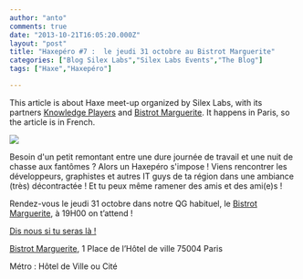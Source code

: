 ```yaml
---
author: "anto"
comments: true
date: "2013-10-21T16:05:20.000Z"
layout: "post"
title: "Haxepéro #7 :  le jeudi 31 octobre au Bistrot Marguerite"
categories: ["Blog Silex Labs","Silex Labs Events","The Blog"]
tags: ["Haxe","Haxepéro"]

---
```

This article is about Haxe meet-up organized by Silex Labs, with its partners [Knowledge Players](http://www.knowledge-players.com/) and [Bistrot Marguerite](https://plus.google.com/106096274486091738489/about?hl=fr). It happens in Paris, so the article is in French.

![](https://www.silexlabs.org/wp-content/uploads/2013/10/haxepero-31-octobre-new-11.png)

Besoin d'un petit remontant entre une dure journée de travail et une nuit de chasse aux fantômes ?
Alors un Haxepéro s'impose ! Viens rencontrer les développeurs, graphistes et autres IT guys de ta région dans une ambiance (très) décontractée !
Et tu peux même ramener des amis et des ami(e)s !

Rendez-vous le jeudi 31 octobre dans notre QG habituel, le [Bistrot Marguerite](https://plus.google.com/106096274486091738489/about?hl=fr), à 19H00 on t’attend !

[Dis nous si tu seras là !](https://plus.google.com/u/0/events/csc8n7eo8l4ph55b21d8c0krguk)

[Bistrot Marguerite](https://plus.google.com/106096274486091738489/about?hl=fr), 1 Place de l’Hôtel de ville 75004 Paris‎

Métro : Hôtel de Ville ou Cité


